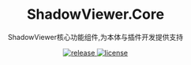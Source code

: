<div align="center">
  
# ShadowViewer.Core

ShadowViewer核心功能组件,为本体与插件开发提供支持


</div>
<p align="center">
   <a href="https://github.com/kitUIN/ShadowViewer.Core/releases">
    <img src="https://img.shields.io/github/v/release/kitUIN/ShadowViewer.Core?color=blueviolet&include_prereleases" alt="release">
  </a>
  <a href="https://raw.githubusercontent.com/kitUIN/ShadowViewer.Core/master/LICENSE.txt">
    <img src="https://img.shields.io/github/license/kitUIN/ShadowViewer.Core" alt="license">
  </a>
</p>
 


